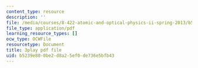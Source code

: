 ```yaml
---
content_type: resource
description: ''
file: /media/courses/8-422-atomic-and-optical-physics-ii-spring-2013/b5239e800be2d8a25ef0de736e5bfb43_vFmdogFFcko.pdf
file_type: application/pdf
learning_resource_types: []
ocw_type: OCWFile
resourcetype: Document
title: 3play pdf file
uid: b5239e80-0be2-d8a2-5ef0-de736e5bfb43
---
```

